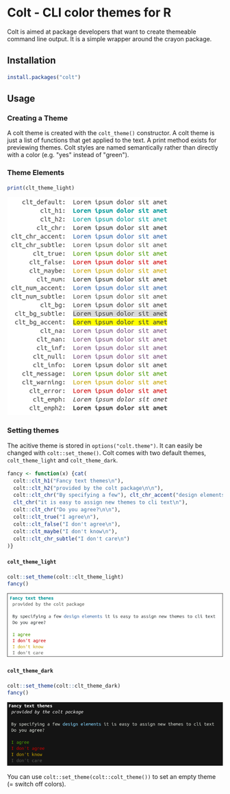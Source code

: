 
Colt - CLI color themes for R
=============================

Colt is aimed at package developers that want to create themeable command line output. It is a simple wrapper around the crayon package.

Installation
------------

``` r
install.packages("colt")
```

Usage
-----

### Creating a Theme

A colt theme is created with the `colt_theme()` constructor. A colt theme is just a list of functions that get applied to the text. A print method exists for previewing themes. Colt styles are named semantically rather than directly with a color (e.g. "yes" instead of "green").

### Theme Elements

``` r
print(clt_theme_light)
```

![](inst/images/README-preview.png)

### Setting themes

The acitive theme is stored in `options("colt.theme")`. It can easily be changed with `colt::set_theme()`. Colt comes with two default themes, `colt_theme_light` and `colt_theme_dark`.

``` r
fancy <- function(x) {cat(
  colt::clt_h1("Fancy text themes\n"),
  colt::clt_h2("provided by the colt package\n\n"),
  colt::clt_chr("By specifying a few"), clt_chr_accent("design elements"), 
  clt_chr("it is easy to assign new themes to cli text\n"),
  colt::clt_chr("Do you agree?\n\n"),
  colt::clt_true("I agree\n"),
  colt::clt_false("I don't agree\n"),
  colt::clt_maybe("I don't know\n"),
  colt::clt_chr_subtle("I don't care\n")
)}
```

#### `colt_theme_light`

``` r
colt::set_theme(colt::clt_theme_light)
fancy()
```

![](inst/images/README-light.png)

#### `colt_theme_dark`

``` r
colt::set_theme(colt::clt_theme_dark)
fancy()
```

![](inst/images/README-dark.png)

You can use `colt::set_theme(colt::colt_theme())` to set an empty theme (= switch off colors).

